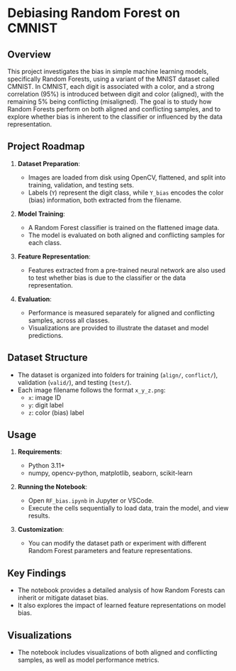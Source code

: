 # Debiasing Random Forest on CMNIST

## Overview

This project investigates the bias in simple machine learning models, specifically Random Forests, using a variant of the MNIST dataset called CMNIST. In CMNIST, each digit is associated with a color, and a strong correlation (95%) is introduced between digit and color (aligned), with the remaining 5% being conflicting (misaligned). The goal is to study how Random Forests perform on both aligned and conflicting samples, and to explore whether bias is inherent to the classifier or influenced by the data representation.

## Project Roadmap

1. **Dataset Preparation**:  
   - Images are loaded from disk using OpenCV, flattened, and split into training, validation, and testing sets.
   - Labels (`Y`) represent the digit class, while `Y_bias` encodes the color (bias) information, both extracted from the filename.

2. **Model Training**:  
   - A Random Forest classifier is trained on the flattened image data.
   - The model is evaluated on both aligned and conflicting samples for each class.

3. **Feature Representation**:  
   - Features extracted from a pre-trained neural network are also used to test whether bias is due to the classifier or the data representation.

4. **Evaluation**:  
   - Performance is measured separately for aligned and conflicting samples, across all classes.
   - Visualizations are provided to illustrate the dataset and model predictions.

## Dataset Structure

- The dataset is organized into folders for training (`align/`, `conflict/`), validation (`valid/`), and testing (`test/`).
- Each image filename follows the format `x_y_z.png`:
  - `x`: image ID
  - `y`: digit label
  - `z`: color (bias) label

## Usage

1. **Requirements**:
   - Python 3.11+
   - numpy, opencv-python, matplotlib, seaborn, scikit-learn

2. **Running the Notebook**:
   - Open `RF_bias.ipynb` in Jupyter or VSCode.
   - Execute the cells sequentially to load data, train the model, and view results.

3. **Customization**:
   - You can modify the dataset path or experiment with different Random Forest parameters and feature representations.

## Key Findings

- The notebook provides a detailed analysis of how Random Forests can inherit or mitigate dataset bias.
- It also explores the impact of learned feature representations on model bias.

## Visualizations

- The notebook includes visualizations of both aligned and conflicting samples, as well as model performance metrics.
